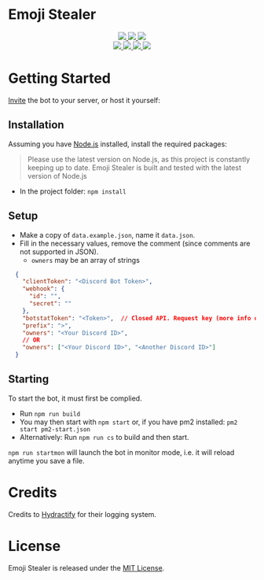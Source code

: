 # Emoji Stealer
<div>
	<p align="center">
		<a href="https://github.com/TMUniversal/Emoji-Stealer/blob/stable/package.json#L3">
			<img src="https://img.shields.io/badge/Emoji_Stealer-v0.1.2-c4c4c4.svg?style=flat" />
		</a>
		<a href="https://tmuniversal.eu/discord">
			<img src="https://img.shields.io/discord/727551682090762280.svg?style=flat&logo=discord">
		</a>
		<a href="https://tmuniversal.eu/redirect/patreon">
			<img src="https://img.shields.io/badge/Patreon-support_me-fa6956.svg?style=flat&logo=patreon" />
		</a>
		<br />
		<a href="https://github.com/TMUniversal/Emoji-Stealer/actions">
			<img src="https://github.com/TMUniversal/Emoji-Stealer/workflows/Test/badge.svg" />
		</a>
		<a href="https://github.com/TMUniversal/Emoji-Stealer/issues">
			<img src="https://img.shields.io/github/issues/TMUniversal/Emoji-Stealer.svg?style=flat">
		</a>
		<a href="https://github.com/TMUniversal/Emoji-Stealer/graphs/contributors">
			<img src="https://img.shields.io/github/contributors/TMUniversal/Emoji-Stealer.svg?style=flat">
		</a>
		<a href="https://github.com/TMUniversal/Emoji-Stealer/blob/stable/LICENSE.md">
			<img src="https://img.shields.io/github/license/TMUniversal/Emoji-Stealer.svg?style=flat">
		</a>
	</p>
</div>

# Getting Started

[Invite](https://discord.com/api/oauth2/authorize?client_id=726731461310545920&permissions=1074072576&scope=bot) the bot to your server, or host it yourself:

## Installation

Assuming you have [Node.js](https://nodejs.org/en/download/current/) installed, install the required packages:
> Please use the latest version on Node.js, as this project is constantly keeping up to date.
> Emoji Stealer is built and tested with the latest version of Node.js

- In the project folder: `npm install`

## Setup

- Make a copy of `data.example.json`, name it `data.json`.
- Fill in the necessary values, remove the comment (since comments are not supported in JSON).
  - `owners` may be an array of strings


```JSON
  {
    "clientToken": "<Discord Bot Token>",
    "webhook": {
      "id": "",
      "secret": ""
    },
    "botstatToken": "<Token>",  // Closed API. Request key (more info on website) or leave empty
    "prefix": ">",
    "owners": "<Your Discord ID>",
    // OR
    "owners": ["<Your Discord ID>", "<Another Discord ID>"]
  }
```

## Starting

To start the bot, it must first be complied.

- Run `npm run build`
- You may then start with `npm start` or, if you have pm2 installed: `pm2 start pm2-start.json`
- Alternatively: Run `npm run cs` to build and then start.

`npm run startmon` will launch the bot in monitor mode, i.e. it will reload anytime you save a file.

# Credits

Credits to [Hydractify](https://github.com/Hydractify/kanna_kobayashi) for their logging system.

# License

Emoji Stealer is released under the [MIT License](LICENSE.md).